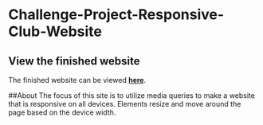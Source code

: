 # Challenge-Project-Responsive-Club-Website

## View the finished website 
The finished website can be viewed **[here](https://nathan-anderson-1024.github.io/Challenge-Project-Responsive-Club-Website/)**.

##About
The focus of this site is to utilize media queries to make a website that is responsive on all devices. Elements resize and move around the page based on the device width.
